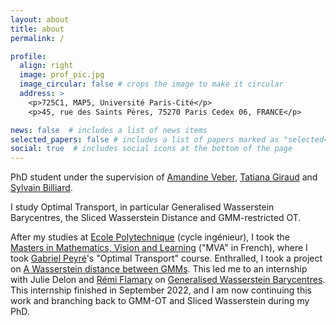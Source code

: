 ```yaml
---
layout: about
title: about
permalink: /

profile:
  align: right
  image: prof_pic.jpg
  image_circular: false # crops the image to make it circular
  address: >
    <p>725C1, MAP5, Université Paris-Cité</p>
    <p>45, rue des Saints Pères, 75270 Paris Cedex 06, FRANCE</p>

news: false  # includes a list of news items
selected_papers: false # includes a list of papers marked as "selected={true}"
social: true  # includes social icons at the bottom of the page
---
```


PhD student under the supervision of [Amandine Veber](https://veberamandine.wixsite.com/maths), [Tatiana Giraud](https://www.ideev.universite-paris-saclay.fr/personnes/tgiraud/) and [Sylvain Billiard](https://eep.univ-lille.fr/sylvain-billiard/).

I study Optimal Transport, in particular Generalised Wasserstein Barycentres, the Sliced Wasserstein Distance and GMM-restricted OT. 

After my studies at [Ecole Polytechnique](https://www.polytechnique.edu/) (cycle
ingénieur), I took the [Masters in Mathematics, Vision and
Learning](https://www.master-mva.com/) ("MVA" in French), where I took [Gabriel
Peyré](http://www.gpeyre.com/)'s "Optimal Transport" course. Enthralled, I took
a project on [A Wasserstein distance between
GMMs](https://hal.archives-ouvertes.fr/hal-02178204v4/document). This led me to
an internship with Julie Delon and [Rémi
Flamary](https://remi.flamary.com/index.fr.html) on [Generalised Wasserstein
Barycentres](https://arxiv.org/pdf/2105.09755.pdf). This internship finished in
September 2022, and I am now continuing this work and branching back to GMM-OT
and Sliced Wasserstein during my PhD.
